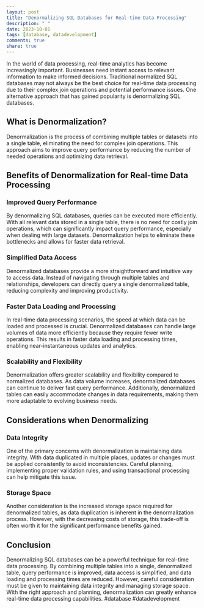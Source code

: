 ```yaml
---
layout: post
title: "Denormalizing SQL Databases for Real-time Data Processing"
description: " "
date: 2023-10-01
tags: [database, datadevelopment]
comments: true
share: true
---
```


In the world of data processing, real-time analytics has become increasingly important. Businesses need instant access to relevant information to make informed decisions. Traditional normalized SQL databases may not always be the best choice for real-time data processing due to their complex join operations and potential performance issues. One alternative approach that has gained popularity is denormalizing SQL databases.

## What is Denormalization?

Denormalization is the process of combining multiple tables or datasets into a single table, eliminating the need for complex join operations. This approach aims to improve query performance by reducing the number of needed operations and optimizing data retrieval.

## Benefits of Denormalization for Real-time Data Processing

### Improved Query Performance

By denormalizing SQL databases, queries can be executed more efficiently. With all relevant data stored in a single table, there is no need for costly join operations, which can significantly impact query performance, especially when dealing with large datasets. Denormalization helps to eliminate these bottlenecks and allows for faster data retrieval.

### Simplified Data Access

Denormalized databases provide a more straightforward and intuitive way to access data. Instead of navigating through multiple tables and relationships, developers can directly query a single denormalized table, reducing complexity and improving productivity.

### Faster Data Loading and Processing

In real-time data processing scenarios, the speed at which data can be loaded and processed is crucial. Denormalized databases can handle large volumes of data more efficiently because they require fewer write operations. This results in faster data loading and processing times, enabling near-instantaneous updates and analytics.

### Scalability and Flexibility

Denormalization offers greater scalability and flexibility compared to normalized databases. As data volume increases, denormalized databases can continue to deliver fast query performance. Additionally, denormalized tables can easily accommodate changes in data requirements, making them more adaptable to evolving business needs.

## Considerations when Denormalizing

### Data Integrity

One of the primary concerns with denormalization is maintaining data integrity. With data duplicated in multiple places, updates or changes must be applied consistently to avoid inconsistencies. Careful planning, implementing proper validation rules, and using transactional processing can help mitigate this issue.

### Storage Space

Another consideration is the increased storage space required for denormalized tables, as data duplication is inherent in the denormalization process. However, with the decreasing costs of storage, this trade-off is often worth it for the significant performance benefits gained.

## Conclusion

Denormalizing SQL databases can be a powerful technique for real-time data processing. By combining multiple tables into a single, denormalized table, query performance is improved, data access is simplified, and data loading and processing times are reduced. However, careful consideration must be given to maintaining data integrity and managing storage space. With the right approach and planning, denormalization can greatly enhance real-time data processing capabilities. #database #datadevelopment